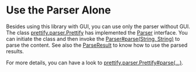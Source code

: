 # Use the Parser Alone #

Besides using this library with GUI, you can use only the parser without GUI. The class [prettify.parser.Prettify](http://java-prettify.googlecode.com/svn/trunk/javadoc/prettify/PrettifyParser.html) has implemented the [Parser](http://java-prettify.googlecode.com/svn/trunk/javadoc/syntaxhighlight/Parser.html) interface. You can initiate the class and then invoke the [Parser#parse(String, String)](http://java-prettify.googlecode.com/svn/trunk/javadoc/syntaxhighlight/Parser.html#parse%28java.lang.String,%20java.lang.String%29) to parse the content. See also the [ParseResult](http://java-prettify.googlecode.com/svn/trunk/javadoc/syntaxhighlight/ParseResult.html) to know how to use the parsed results.

For more details, you can have a look to [prettify.parser.Prettify#parse(...)](http://java-prettify.googlecode.com/svn/trunk/javadoc/prettify/parser/Prettify.html).